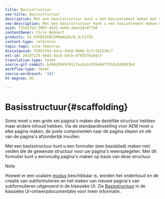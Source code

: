 ```yaml
---
title: Basisstructuur
seo-title: Basisstructuur
description: Met een basisstructuur kunt u een basiselement maken met velden die de gewenste structuur voor uw pagina's weerspiegelen. Met dit formulier kunt u eenvoudig pagina's maken op basis van deze structuur
seo-description: Met een basisstructuur kunt u een basiselement maken met velden die de gewenste structuur voor uw pagina's weerspiegelen. Met dit formulier kunt u eenvoudig pagina's maken op basis van deze structuur
uuid: f2542fe2-598f-4631-ae64-a6ee14cd7748
contentOwner: Chris Bohnert
products: SG_EXPERIENCEMANAGER/6.4/SITES
content-type: reference
topic-tags: site-features
discoiquuid: f5025f64-d3ce-43e8-9666-5c7c162536c7
exl-id: 20197226-09d5-4ac6-b4cb-0793576a56cf
translation-type: tm+mt
source-git-commit: bd94d3949f0117aa3e1c9f0e84f7293a5d6b03b4
workflow-type: tm+mt
source-wordcount: '181'
ht-degree: 0%

---
```


# Basisstructuur{#scaffolding}

Soms moet u een grote set pagina&#39;s maken die dezelfde structuur hebben maar andere inhoud hebben. Via de standaardinstelling voor AEM moet u elke pagina maken, de juiste componenten naar de pagina slepen en elk van de pagina&#39;s afzonderlijk invullen.

Met een basisstructuur kunt u een formulier (een basisblad) maken met velden die de gewenste structuur voor uw pagina&#39;s weerspiegelen. Met dit formulier kunt u eenvoudig pagina&#39;s maken op basis van deze structuur.

>[!NOTE]
>
>Hoewel er een scalaire [modus](/help/sites-authoring/author-environment-tools.md#page-modes) beschikbaar is, worden het onderhoud en de creatie van subformulieren en het maken van nieuwe pagina&#39;s van subformulieren uitgevoerd in de klassieke UI. Zie [Basisstructuur](/help/sites-classic-ui-authoring/classic-feature-scaffolding.md) in de klassieke UI-ontwerpdocumentatie voor meer informatie.
